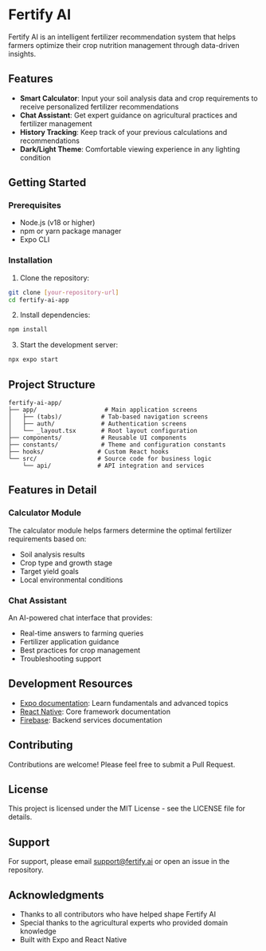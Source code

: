 # Fertify AI

Fertify AI is an intelligent fertilizer recommendation system that helps farmers optimize their crop nutrition management through data-driven insights.

## Features

- **Smart Calculator**: Input your soil analysis data and crop requirements to receive personalized fertilizer recommendations
- **Chat Assistant**: Get expert guidance on agricultural practices and fertilizer management
- **History Tracking**: Keep track of your previous calculations and recommendations
- **Dark/Light Theme**: Comfortable viewing experience in any lighting condition

## Getting Started

### Prerequisites

- Node.js (v18 or higher)
- npm or yarn package manager
- Expo CLI

### Installation

1. Clone the repository:
```bash
git clone [your-repository-url]
cd fertify-ai-app
```

2. Install dependencies:
```bash
npm install
```

3. Start the development server:
```bash
npx expo start
```

## Project Structure

```
fertify-ai-app/
├── app/                   # Main application screens
│   ├── (tabs)/           # Tab-based navigation screens
│   ├── auth/             # Authentication screens
│   └── _layout.tsx       # Root layout configuration
├── components/           # Reusable UI components
├── constants/            # Theme and configuration constants
├── hooks/               # Custom React hooks
└── src/                 # Source code for business logic
    └── api/             # API integration and services
```

## Features in Detail

### Calculator Module

The calculator module helps farmers determine the optimal fertilizer requirements based on:
- Soil analysis results
- Crop type and growth stage
- Target yield goals
- Local environmental conditions

### Chat Assistant

An AI-powered chat interface that provides:
- Real-time answers to farming queries
- Fertilizer application guidance
- Best practices for crop management
- Troubleshooting support

## Development Resources

- [Expo documentation](https://docs.expo.dev/): Learn fundamentals and advanced topics
- [React Native](https://reactnative.dev/): Core framework documentation
- [Firebase](https://firebase.google.com/docs): Backend services documentation

## Contributing

Contributions are welcome! Please feel free to submit a Pull Request.

## License

This project is licensed under the MIT License - see the LICENSE file for details.

## Support

For support, please email [support@fertify.ai](mailto:support@fertify.ai) or open an issue in the repository.

## Acknowledgments

- Thanks to all contributors who have helped shape Fertify AI
- Special thanks to the agricultural experts who provided domain knowledge
- Built with Expo and React Native
